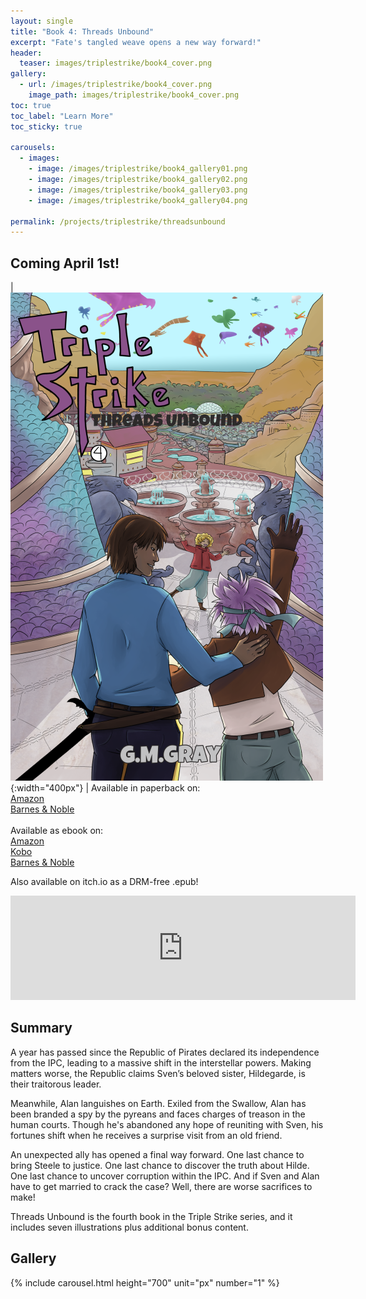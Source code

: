 ```yaml
---
layout: single
title: "Book 4: Threads Unbound"
excerpt: "Fate's tangled weave opens a new way forward!"
header:
  teaser: images/triplestrike/book4_cover.png
gallery:
  - url: /images/triplestrike/book4_cover.png
    image_path: images/triplestrike/book4_cover.png
toc: true
toc_label: "Learn More"
toc_sticky: true

carousels:
  - images:
    - image: /images/triplestrike/book4_gallery01.png
    - image: /images/triplestrike/book4_gallery02.png
    - image: /images/triplestrike/book4_gallery03.png
    - image: /images/triplestrike/book4_gallery04.png

permalink: /projects/triplestrike/threadsunbound
---
```


## Coming April 1st!

| ![Triple Strike: Threads Unbound ](/images/triplestrike/book4_cover.png "Triple Strike: Threads Unbound"){:width="400px"} | Available in paperback on: <br> [Amazon](https://www.amazon.com/dp/B0F29LS2K6) <br> [Barnes & Noble](https://www.barnesandnoble.com/w/triple-strike-g-m-gray/1147183873) <br><br> Available as ebook on: <br> [Amazon](https://www.amazon.com/dp/B0F27LQD42) <br> [Kobo](https://www.kobo.com/us/en/ebook/triple-strike-threads-unbound) <br> [Barnes & Noble](https://www.barnesandnoble.com/w/triple-strike-g-m-gray/1147183873) <br>
 

Also available on itch.io as a DRM-free .epub!

<iframe frameborder="0" src="https://itch.io/embed/3418185?bg_color=ffffff&amp;fg_color=222222&amp;link_color=8A528A&amp;border_color=484848" width="552" height="167"><a href="https://gmgray.itch.io/triple-strike-threads-unbound">Triple Strike: Threads Unbound by G.M. Gray</a></iframe>

## Summary

A year has passed since the Republic of Pirates declared its independence from the IPC, leading to a massive shift in the interstellar powers. Making matters worse, the Republic claims Sven’s beloved sister, Hildegarde, is their traitorous leader.

Meanwhile, Alan languishes on Earth. Exiled from the Swallow, Alan has been branded a spy by the pyreans and faces charges of treason in the human courts. Though he's abandoned any hope of reuniting with Sven, his fortunes shift when he receives a surprise visit from an old friend.

An unexpected ally has opened a final way forward. One last chance to bring Steele to justice. One last chance to discover the truth about Hilde. One last chance to uncover corruption within the IPC. And if Sven and Alan have to get married to crack the case? Well, there are worse sacrifices to make!

Threads Unbound is the fourth book in the Triple Strike series, and it includes seven illustrations plus additional bonus content.

## Gallery

  {% include carousel.html height="700" unit="px" number="1" %}
